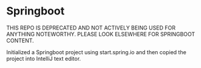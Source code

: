# Springboot

THIS REPO IS DEPRECATED AND NOT ACTIVELY BEING USED FOR ANYTHING NOTEWORTHY. PLEASE LOOK ELSEWHERE FOR SPRINGBOOT CONTENT.

Initialized a Springboot project using start.spring.io and then copied the project into IntelliJ text editor.
